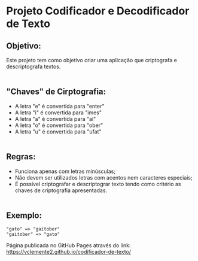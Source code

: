 # Projeto Codificador e Decodificador de Texto

## Objetivo:

Este projeto tem como objetivo criar uma aplicação que criptografa e descriptografa textos.<br><br>


## "Chaves" de Cirptografia:

* A letra "e" é convertida para "enter"
* A letra "i" é convertida para "imes"
* A letra "a" é convertida para "ai"
* A letra "o" é convertida para "ober"
* A letra "u" é convertida para "ufat"<br><br>


## Regras:

* Funciona apenas com letras minúsculas;
* Não devem ser utilizados letras com acentos nem caracteres especiais;
* É possível criptografar e descriptograr texto tendo como critério as chaves de criptografia apresentadas.<br><br>


## Exemplo:

    "gato" => "gaitober"
    "gaitober" => "gato"
    
    
Página publicada no GitHub Pages através do link: https://vclemente2.github.io/codificador-de-texto/
